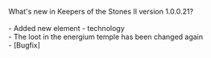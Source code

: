 What's new in Keepers of the Stones II version 1.0.0.21?<br />
<br />- Added new element - technology
<br />- The loot in the energium temple has been changed again
<br />- [Bugfix] 